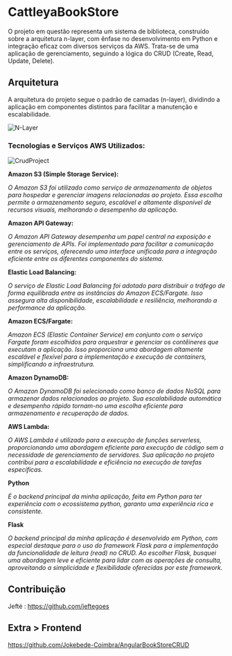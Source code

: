 # CattleyaBookStore

O projeto em questão representa um sistema de biblioteca, construído sobre a arquitetura n-layer, com ênfase no desenvolvimento em Python e integração eficaz com diversos serviços da AWS. Trata-se de uma aplicação de gerenciamento, seguindo a lógica do CRUD (Create, Read, Update, Delete).

## Arquitetura

A arquitetura do projeto segue o padrão de camadas (n-layer), dividindo a aplicação em componentes distintos para facilitar a manutenção e escalabilidade.


![N-Layer](https://github.com/Jokebede-Coimbra/ProjetoPythonBookStore/assets/44805096/7a1aec09-8b32-4aed-a6b5-0a4ca027c237)

### Tecnologias e Serviços AWS Utilizados:
![CrudProject](https://github.com/Jokebede-Coimbra/ProjetoPythonBookStore/assets/44805096/d4b8436c-795a-43a7-8d85-91b3937b41df)




**Amazon S3 (Simple Storage Service):**

*O Amazon S3 foi utilizado como serviço de armazenamento de objetos para hospedar e gerenciar imagens relacionadas ao projeto. Essa escolha permite o armazenamento seguro, escalável e altamente disponível de recursos visuais, melhorando o desempenho da aplicação.*

**Amazon API Gateway:**

*O Amazon API Gateway desempenha um papel central na exposição e gerenciamento de APIs. Foi implementado para facilitar a comunicação entre os serviços, oferecendo uma interface unificada para a integração eficiente entre os diferentes componentes do sistema.*

**Elastic Load Balancing:**

*O serviço de Elastic Load Balancing foi adotado para distribuir o tráfego de forma equilibrada entre as instâncias do Amazon ECS/Fargate. Isso assegura alta disponibilidade, escalabilidade e resiliência, melhorando a performance da aplicação.*

**Amazon ECS/Fargate:**

*Amazon ECS (Elastic Container Service) em conjunto com o serviço Fargate foram escolhidos para orquestrar e gerenciar os contêineres que executam a aplicação. Isso proporciona uma abordagem altamente escalável e flexível para a implementação e execução de containers, simplificando a infraestrutura.*

**Amazon DynamoDB:**

*O Amazon DynamoDB foi selecionado como banco de dados NoSQL para armazenar dados relacionados ao projeto. Sua escalabilidade automática e desempenho rápido tornam-no uma escolha eficiente para armazenamento e recuperação de dados.*

**AWS Lambda:**

*O AWS Lambda é utilizado para a execução de funções serverless, proporcionando uma abordagem eficiente para execução de código sem a necessidade de gerenciamento de servidores. Sua aplicação no projeto contribui para a escalabilidade e eficiência na execução de tarefas específicas.*

**Python**

*É o backend principal da minha aplicação, feita em Python para ter experiência com o ecossistema python, garanto uma experiência rica e consistente.*

**Flask**

*O backend principal da minha aplicação é desenvolvido em Python, com especial destaque para o uso do framework Flask para a implementação da funcionalidade de leitura (read) no CRUD. Ao escolher Flask, busquei uma abordagem leve e eficiente para lidar com as operações de consulta, aproveitando a simplicidade e flexibilidade oferecidas por este framework.*



## Contribuição

Jefté : https://github.com/jeftegoes


## Extra > Frontend
https://github.com/Jokebede-Coimbra/AngularBookStoreCRUD


